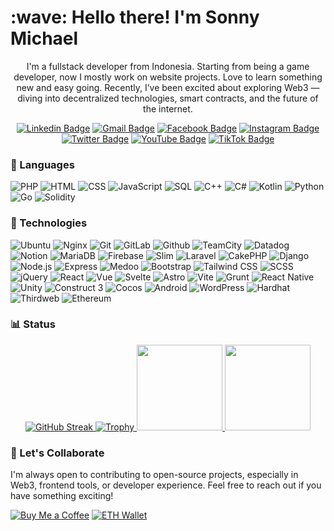 <h1 align="left" id="macropower-title">:wave: Hello there! I'm Sonny Michael</h1>

<p align="center">
I'm a fullstack developer from Indonesia. Starting from being a game developer, now I mostly work on website projects. Love to learn something new and easy going. Recently, I’ve been excited about exploring Web3 — diving into decentralized technologies, smart contracts, and the future of the internet.
</p>

<div align="center">
  
[![Linkedin Badge](https://img.shields.io/badge/-isonnymichael-blue?style=flat-square&logo=linksys&logoColor=white&link=https://www.linkedin.com/in/sonny-michael-95723512a/)](https://www.linkedin.com/in/sonny-michael-95723512a/) [![Gmail Badge](https://img.shields.io/badge/-isonnymichael@gmail.com-c14438?style=flat-square&logo=Gmail&logoColor=white&link=mailto:isonnymichael@gmail.com)](mailto:isonnymichael@gmail.com) <!-- [![WA Badge](https://img.shields.io/badge/-WhatsApp-25d366?style=flat-square&logo=WhatsApp&logoColor=white&link=https://wa.me/6288216796221)](https://wa.me/6288216796221) -->  [![Facebook Badge](https://img.shields.io/badge/-isonnymichael-1877F2?style=flat-square&logo=Facebook&logoColor=white&link=https://www.facebook.com/iSonnyMichael/)](https://www.facebook.com/iSonnyMichael/) [![Instagram Badge](https://img.shields.io/badge/-isonnymichael-E4405F?style=flat-square&logo=Instagram&logoColor=white&link=https://www.instagram.com/isonnymichael/)](https://www.instagram.com/isonnymichael/) [![Twitter Badge](https://img.shields.io/badge/-isonnymichael-000000?style=flat-square&logo=X&logoColor=white&link=https://twitter.com/isonnymichael)](https://twitter.com/isonnymichael) [![YouTube Badge](https://img.shields.io/badge/-isonnymichael-FF0000?style=flat-square&logo=youtube&logoColor=white)](https://www.youtube.com/@isonnymichael) [![TikTok Badge](https://img.shields.io/badge/-isonnymichael-000000?style=flat-square&logo=tiktok&logoColor=white)](https://www.tiktok.com/@isonnymichael)
</div>

### 🧠 Languages

![PHP](https://img.shields.io/badge/-PHP-000?&logo=PHP)
![HTML](https://img.shields.io/badge/-HTML-000?&logo=HTML5)
![CSS](https://img.shields.io/badge/-CSS-000?&logo=CSS)
![JavaScript](https://img.shields.io/badge/-JavaScript-000?&logo=JavaScript)
![SQL](https://img.shields.io/badge/-SQL-000?&logo=MySQL)
![C++](https://img.shields.io/badge/-C++-000?&logo=c%2b%2b&logoColor=00599C)
![C#](https://img.shields.io/badge/-CS-000?&logo=c)
![Kotlin](https://img.shields.io/badge/-Kotlin-000?&logo=Kotlin)
![Python](https://img.shields.io/badge/-Python-000?&logo=Python)
![Go](https://img.shields.io/badge/-Go-000?&logo=go)
![Solidity](https://img.shields.io/badge/-Solidity-000?&logo=Solidity)

### 🧰 Technologies

![Ubuntu](https://img.shields.io/badge/-Ubuntu-000?&logo=ubuntu)
![Nginx](https://img.shields.io/badge/-NGINX-000?&logo=nginx)
![Git](https://img.shields.io/badge/-Git-000?&logo=git)
![GitLab](https://img.shields.io/badge/-GitLab-000?&logo=gitlab)
![Github](https://img.shields.io/badge/-Github-000?&logo=github)
![TeamCity](https://img.shields.io/badge/-TeamCity-000?&logo=teamcity)
![Datadog](https://img.shields.io/badge/-DataDog-000?&logo=datadog)
![Notion](https://img.shields.io/badge/-Notion-000?&logo=notion)
![MariaDB](https://img.shields.io/badge/-MariaDB-000?&logo=mariadb)
![Firebase](https://img.shields.io/badge/-Firebase-000?&logo=firebase)
![Slim](https://img.shields.io/badge/-Slim-000?&logo=packagist)
![Laravel](https://img.shields.io/badge/-Laravel-000?&logo=laravel)
![CakePHP](https://img.shields.io/badge/-CakePHP-000?&logo=cakephp)
![Django](https://img.shields.io/badge/-Django-000?&logo=django)
![Node.js](https://img.shields.io/badge/-Node.js-000?&logo=node.js)
![Express](https://img.shields.io/badge/-Express-000?&logo=express)
![Medoo](https://img.shields.io/badge/-Medoo-000?&logo=mamp)
![Bootstrap](https://img.shields.io/badge/-Bootstrap-000?&logo=bootstrap)
![Tailwind CSS](https://img.shields.io/badge/-Tailwind-000?&logo=tailwind-css)
![SCSS](https://img.shields.io/badge/-SCSS-000?&logo=sass)
![jQuery](https://img.shields.io/badge/-jQuery-000?&logo=jquery)
![React](https://img.shields.io/badge/-React-000?&logo=react)
![Vue](https://img.shields.io/badge/-Vue-000?&logo=vue.js)
![Svelte](https://img.shields.io/badge/-Svelte-000?&logo=svelte)
![Astro](https://img.shields.io/badge/-Astro-000?&logo=astro)
![Vite](https://img.shields.io/badge/-Vite-000?&logo=vite)
![Grunt](https://img.shields.io/badge/-Grunt-000?&logo=grunt)
![React Native](https://img.shields.io/badge/-ReactNative-000?&logo=react)
![Unity](https://img.shields.io/badge/-Unity-000?&logo=unity)
![Construct 3](https://img.shields.io/badge/-Construct%203-000?&logo=construct-3&logoColor=white)
![Cocos](https://img.shields.io/badge/-Cocos-000?&logo=cocos)
![Android](https://img.shields.io/badge/-Android-000?&logo=android)
![WordPress](https://img.shields.io/badge/-WordPress-000?&logo=wordpress)
![Hardhat](https://img.shields.io/badge/-Hardhat-000?&logo=redhat)
![Thirdweb](https://img.shields.io/badge/-Thirdweb%20SDK-000?&logo=three.js&logoColor=white)
![Ethereum](https://img.shields.io/badge/-Ethereum-000?&logo=ethereum)

### 📊 Status

<div align="center">
  <a href="https://github.com/isonnymichael?tab=repositories">
    <img src="https://streak-stats.demolab.com?user=isonnymichael&theme=tokyonight&hide_border=true" alt="GitHub Streak" />
  </a>

  <a href="https://github.com/isonnymichael?tab=repositories">
    <img src="https://github-profile-trophy.vercel.app/?username=isonnymichael&theme=tokyonight&no-frame=true&rank=SECRET,SSS,SS,S,AAA,AA,A" alt="Trophy" />
  </a>

  <a href="https://github.com/isonnymichael?tab=repositories">
    <img height="137px" src="https://github-readme-stats.vercel.app/api?username=isonnymichael&hide_title=true&hide_border=true&show_icons=true&include_all_commits=true&count_private=true&line_height=21&theme=tokyonight&rank_icon=percentile" />
  </a>

  <img height="137px" src="https://github-readme-stats.vercel.app/api/top-langs/?username=isonnymichael&hide=html&hide_title=true&hide_border=true&layout=compact&langs_count=6&exclude_repo=comp426,Redventures-Movie-Quotes&icon_color=fff&theme=tokyonight" />
</div>

### 🤝 Let's Collaborate

I'm always open to contributing to open-source projects, especially in Web3, frontend tools, or developer experience. Feel free to reach out if you have something exciting!

[![Buy Me a Coffee](https://img.shields.io/badge/☕️-Buy%20Me%20a%20Coffee-FFDD00?style=flat-square&logo=buy-me-a-coffee&logoColor=black)](https://www.buymeacoffee.com/isonnymichk)
[![ETH Wallet](https://img.shields.io/badge/ETH-0x2B36425Aa21B034045876853DaA93f82f1357116-3c3c3d?style=flat-square&logo=ethereum&logoColor=white)](https://etherscan.io/address/0x2B36425Aa21B034045876853DaA93f82f1357116)

